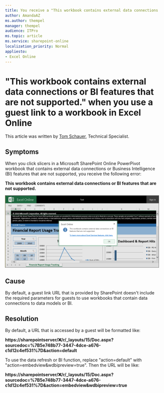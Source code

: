 ```yaml
---
title: You receive a "This workbook contains external data connections or BI features that are not supported." error when you use a guest link to a workbook in Excel Online
author: AmandaAZ
ms.author: thempel
manager: thempel
audience: ITPro
ms.topic: article
ms.service: sharepoint-online
localization_priority: Normal
appliesto:
- Excel Online
---
```


# "This workbook contains external data connections or BI features that are not supported." when you use a guest link to a workbook in Excel Online

This article was written by [Tom Schauer](https://social.technet.microsoft.com/profile/Tom+Schauer+-+MSFT), Technical Specialist.

## Symptoms

When you click slicers in a Microsoft SharePoint Online PowerPivot workbook that contains external data connections or Business Intelligence (BI) features that are not supported, you receive the following error:

**This workbook contains external data connections or BI features that are not supported.**

![the error message dialog box](./media/workbook-contains-external-data-connections/error-message.png)

## Cause

By default, a guest link URL that is provided by SharePoint doesn't include the required parameters for guests to use workbooks that contain data connections to data models or BI.

## Resolution

By default, a URL that is accessed by a guest will be formatted like:

**https://sharepointserver/:x:/r/_layouts/15/Doc.aspx?sourcedoc=%7B5e748b77-3447-4dce-a676-c1d12c4ef531%7D&action=default**

To use the data refresh or BI function, replace "action=default" with "action=embedview&wdbipreview=true". Then the URL will be like:

**https://sharepointserver/:x:/r/_layouts/15/Doc.aspx?sourcedoc=%7B5e748b77-3447-4dce-a676-c1d12c4ef531%7D&action=embedview&wdbipreview=true**